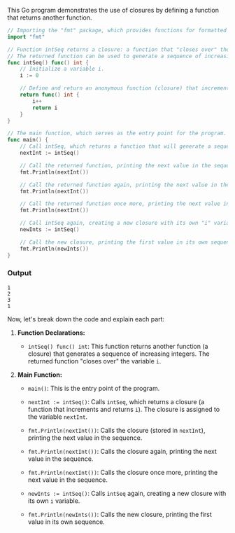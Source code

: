 This Go program demonstrates the use of closures by defining a function that returns another function.

```go
// Importing the "fmt" package, which provides functions for formatted I/O.
import "fmt"

// Function intSeq returns a closure: a function that "closes over" the variable i.
// The returned function can be used to generate a sequence of increasing integers.
func intSeq() func() int {
    // Initialize a variable i.
    i := 0

    // Define and return an anonymous function (closure) that increments and returns i.
    return func() int {
        i++
        return i
    }
}

// The main function, which serves as the entry point for the program.
func main() {
    // Call intSeq, which returns a function that will generate a sequence of integers.
    nextInt := intSeq()

    // Call the returned function, printing the next value in the sequence.
    fmt.Println(nextInt())

    // Call the returned function again, printing the next value in the sequence.
    fmt.Println(nextInt())

    // Call the returned function once more, printing the next value in the sequence.
    fmt.Println(nextInt())

    // Call intSeq again, creating a new closure with its own "i" variable.
    newInts := intSeq()

    // Call the new closure, printing the first value in its own sequence.
    fmt.Println(newInts())
}
```
### Output

```
1
2
3
1
```

Now, let's break down the code and explain each part:

1. **Function Declarations:**
   - `intSeq() func() int`: This function returns another function (a closure) that generates a sequence of increasing integers. The returned function "closes over" the variable `i`.

2. **Main Function:**
   - `main()`: This is the entry point of the program.
   - `nextInt := intSeq()`: Calls `intSeq`, which returns a closure (a function that increments and returns `i`). The closure is assigned to the variable `nextInt`.

   - `fmt.Println(nextInt())`: Calls the closure (stored in `nextInt`), printing the next value in the sequence.
   - `fmt.Println(nextInt())`: Calls the closure again, printing the next value in the sequence.
   - `fmt.Println(nextInt())`: Calls the closure once more, printing the next value in the sequence.

   - `newInts := intSeq()`: Calls `intSeq` again, creating a new closure with its own `i` variable.
   - `fmt.Println(newInts())`: Calls the new closure, printing the first value in its own sequence.


